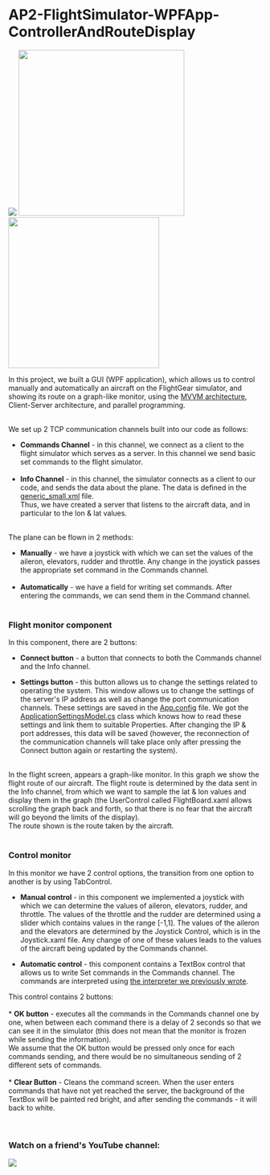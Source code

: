 # AP2-FlightSimulator-WPFApp-ControllerAndRouteDisplay
 
<p float="left">
  <img src="https://user-images.githubusercontent.com/45766976/115541518-e3cc7e80-a2a7-11eb-9769-ef174c7efbd3.jpg">
   <img src="https://user-images.githubusercontent.com/45766976/115541651-0eb6d280-a2a8-11eb-8fdd-95a1a3544e42.jpg" width="330">
  <img src="https://user-images.githubusercontent.com/45766976/115541516-e333e800-a2a7-11eb-8f3e-370466634757.jpg" width="300">
</p>

In this project, we built a GUI (WPF application), which allows us to control manually and automatically an aircraft on the FlightGear simulator, and showing its route on a graph-like monitor, using the [MVVM architecture](https://en.wikipedia.org/wiki/Model%E2%80%93view%E2%80%93viewmodel), Client-Server architecture, and parallel programming.<br/><br/>

We set up 2 TCP communication channels built into our code as follows:<br/>
* **Commands Channel** - in this channel, we connect as a client to the flight simulator which serves as a server. In this channel we send basic set commands to the flight simulator.<br/><br/>
* **Info Channel** - in this channel, the simulator connects as a client to our code, and sends the data about the plane. The data is defined in the [generic_small.xml](https://github.com/YamitCohenTsedek/flight-simulator-desktop-app/blob/master/generic_small.xml) file.<br/>
Thus, we have created a server that listens to the aircraft data, and in particular to the lon & lat values.<br/><br/>

The plane can be flown in 2 methods:<br/>
* **Manually** - we have a joystick with which we can set the values of the aileron, elevators, rudder and throttle. Any change in the joystick passes the appropriate set command in the Commands channel.<br/><br/>
* **Automatically** - we have a field for writing set commands. After entering the commands, we can send them in the Command channel.<br/><br/>


### Flight monitor component
In this component, there are 2 buttons:<br/> 
* **Connect button** - a button that connects to both the Commands channel and the Info channel.<br/>

* **Settings button** - this button allows us to change the settings related to operating the system. This window allows us to change the settings of the server's IP address as well as change the port communication channels. These settings are saved in the [App.config](https://github.com/YamitCohenTsedek/flight-simulator-desktop-app/blob/master/FlightSimulator/App.config) file. We got the [ApplicationSettingsModel.cs](https://github.com/YamitCohenTsedek/flight-simulator-desktop-app/blob/master/FlightSimulator/Model/ApplicationSettingsModel.cs) class which knows how to read these settings and link them to suitable Properties. After changing the IP & port addresses, this data will be saved (however, the reconnection of the communication channels will take place only after pressing the Connect button again or restarting the system).<br/><br/>

In the flight screen, appears a graph-like monitor. In this graph we show the flight route of our aircraft. The flight route is determined by the data sent in the Info channel, from which we want to sample the lat & lon values and display them in the graph (the UserControl called FlightBoard.xaml allows scrolling the graph back and forth, so that there is no fear that the aircraft will go beyond the limits of the display).<br/> 
The route shown is the route taken by the aircraft.<br/><br/>

### Control monitor
In this monitor we have 2 control options, the transition from one option to another is by using TabControl.<br/>
* **Manual control** - in this component we implemented a joystick with which we can determine the values of aileron, elevators, rudder, and throttle. The values of the throttle and the rudder are determined using a slider which contains values in the range [-1,1].
The values of the aileron and the elevators are determined by the Joystick Control, which is in the Joystick.xaml file. Any change of one of these values leads to the values of the aircraft being updated by the Commands channel.<br/>

* **Automatic control** - this component contains a TextBox control that allows us to write Set commands in the Commands channel.
The commands are interpreted using [the interpreter we previously wrote](https://github.com/israelElad/AP1-FlightSimulator-Interpreter).

This control contains 2 buttons:<br/><br/> 
<tab><tab> * **OK button** - executes all the commands in the Commands channel one by one, when between each command there is a delay of 2 seconds so that we can see it in the simulator (this does not mean that the monitor is frozen while sending the information).<br/>
We assume that the OK button would be pressed only once for each commands sending, and there would be no simultaneous sending of 2 different sets of commands.<br/><br/> 
 <tab><tab> * **Clear Button** - Cleans the command screen. When the user enters commands that have not yet reached the server, the background of the TextBox will be painted red bright, and after sending the commands - it will back to white.<br/><br/><br/>


### Watch on a friend's YouTube channel:
[![](https://user-images.githubusercontent.com/45918740/98307490-87fa8b80-1fce-11eb-9b4e-2cb9e0f6bba6.jpg)](https://youtu.be/HGgdXiNtY_E)
